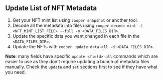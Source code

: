 ## Update List of NFT Metadata

1. Get your NFT mint list using `cooper snapshot` or another tool.
2. Decode all the metadata into files using `cooper decode mint -L <NFT_MINT_LIST_FILE> --full -o <DATA_FILES_DIR>`.
3. Update the specific data you want changed in each file in the `<DATA_FILES_DIR>`.
4. Update the NFTs with `cooper update data-all -d <DATA_FILES_DIR>`.

**Note**: many fields have specific `update <field>-all` commands which are easier to use as they don't require updating a bunch of metadata files manually. Check the `update` and `set` sections first to see if they have what you need.